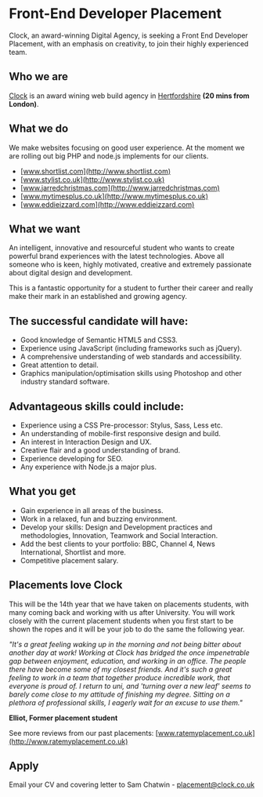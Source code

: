 # Front-End Developer Placement

Clock, an award-winning Digital Agency, is seeking a Front End Developer Placement, with an emphasis on creativity, to join their highly experienced team.

## Who we are
[Clock](http://www.clock.co.uk) is an award wining web build agency in [Hertfordshire](http://maps.google.co.uk/maps?q=clock+limited+wd4+8rq&hl=en&sll=51.693441,-0.436912&sspn=0.010734,0.022724&gl=uk&z=16)  **(20 mins from London)**.

## What we do
We make websites focusing on good user experience. At the moment we are rolling out big PHP and node.js implements for our clients.

* [www.shortlist.com](http://www.shortlist.com)
* [www.stylist.co.uk](http://www.stylist.co.uk)
* [www.jarredchristmas.com](http://www.jarredchristmas.com)
* [www.mytimesplus.co.uk](http://www.mytimesplus.co.uk)
* [www.eddieizzard.com](http://www.eddieizzard.com)

## What we want
An intelligent, innovative and resourceful student who wants to create powerful brand experiences with the latest technologies. Above all someone who is keen, highly motivated, creative and extremely passionate about digital design and development.

This is a fantastic opportunity for a student to further their career and really make their mark in an established and growing agency.

## The successful candidate will have:
* Good knowledge of Semantic HTML5 and CSS3.
* Experience using JavaScript (including frameworks such as jQuery).
* A comprehensive understanding of web standards and accessibility.
* Great attention to detail.
* Graphics manipulation/optimisation skills using Photoshop and other industry standard software.

## Advantageous skills could include:
* Experience using a CSS Pre-processor: Stylus, Sass, Less etc.
* An understanding of mobile-first responsive design and build.
* An interest in Interaction Design and UX.
* Creative flair and a good understanding of brand.
* Experience developing for SEO.
* Any experience with Node.js a major plus.

## What you get
* Gain experience in all areas of the business.
* Work in a relaxed, fun and buzzing environment.
* Develop your skills: Design and Development practices and methodologies, Innovation, Teamwork and Social Interaction.
* Add the best clients to your portfolio: BBC, Channel 4, News International, Shortlist and more.
* Competitive placement salary.

## Placements love Clock

This will be the 14th year that we have taken on placements students, with many coming back and working with us after University. You will work closely with the current placement students when you first start to be shown the ropes and it will be your job to do the same the following year.

*"It's a great feeling waking up in the morning and not being bitter about another day at work! Working at Clock has bridged the once impenetrable gap between enjoyment, education, and working in an office. The people there have become some of my closest friends. And it's such a great feeling to work in a team that together produce incredible work, that everyone is proud of. I return to uni, and 'turning over a new leaf' seems to barely come close to my attitude of finishing my degree. Sitting on a plethora of professional skills, I eagerly wait for an excuse to use them."*

**Elliot, Former placement student**

See more reviews from our past placements: [www.ratemyplacement.co.uk](http://www.ratemyplacement.co.uk)

## Apply
Email your CV and covering letter to Sam Chatwin - [placement@clock.co.uk](mailto:placement@clock.co.uk)